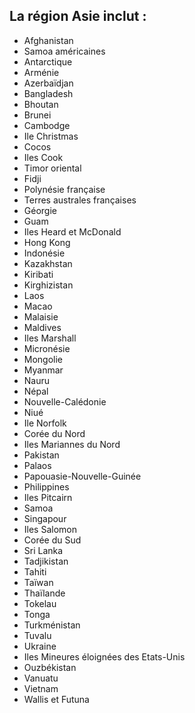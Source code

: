 ## La région Asie inclut :

* Afghanistan
* Samoa américaines
* Antarctique
* Arménie
* Azerbaïdjan
* Bangladesh
* Bhoutan
* Brunei
* Cambodge
* Ile Christmas
* Cocos
* Iles Cook
* Timor oriental
* Fidji
* Polynésie française
* Terres australes françaises
* Géorgie
* Guam
* Iles Heard et McDonald
* Hong Kong
* Indonésie
* Kazakhstan
* Kiribati
* Kirghizistan
* Laos
* Macao
* Malaisie
* Maldives
* Iles Marshall
* Micronésie
* Mongolie
* Myanmar
* Nauru
* Népal
* Nouvelle-Calédonie
* Niué
* Ile Norfolk
* Corée du Nord
* Iles Mariannes du Nord
* Pakistan
* Palaos
* Papouasie-Nouvelle-Guinée
* Philippines
* Iles Pitcairn
* Samoa
* Singapour
* Iles Salomon
* Corée du Sud
* Sri Lanka
* Tadjikistan
* Tahiti
* Taïwan
* Thaïlande
* Tokelau
* Tonga
* Turkménistan
* Tuvalu
* Ukraine
* Iles Mineures éloignées des Etats-Unis
* Ouzbékistan
* Vanuatu
* Vietnam
* Wallis et Futuna
